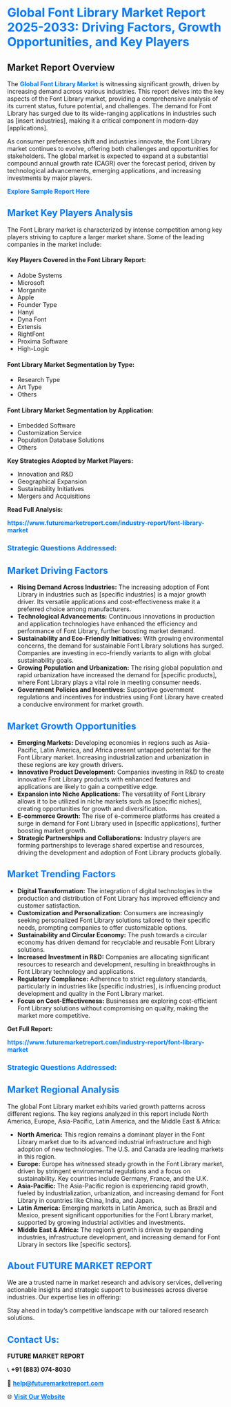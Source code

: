 <h1 style="color: #007BFF;">Global Font Library Market Report 2025-2033: Driving Factors, Growth Opportunities, and Key Players</h1>

<section id="overview">
<h2>Market Report Overview</h2>
<p>The <a href="https://www.futuremarketreport.com/industry-report/font-library-market" style="color: #007BFF; text-decoration: none;"><strong>Global Font Library Market</strong></a> is witnessing significant growth, driven by increasing demand across various industries. This report delves into the key aspects of the Font Library market, providing a comprehensive analysis of its current status, future potential, and challenges. The demand for Font Library has surged due to its wide-ranging applications in industries such as [insert industries], making it a critical component in modern-day [applications].</p>
<p>As consumer preferences shift and industries innovate, the Font Library market continues to evolve, offering both challenges and opportunities for stakeholders. The global market is expected to expand at a substantial compound annual growth rate (CAGR) over the forecast period, driven by technological advancements, emerging applications, and increasing investments by major players.</p>
</section>

<section id="overview">
<p><a href="https://www.futuremarketreport.com/request-sample/reportId=45580" style="color: #007BFF; text-decoration: none;"><strong>Explore Sample Report Here</strong></a></p>
</section>

<section id="key-players">
<h2 style="color: #007BFF;">Market Key Players Analysis</h2>
<p>The Font Library market is characterized by intense competition among key players striving to capture a larger market share. Some of the leading companies in the market include:</p>
<h4>Key Players Covered in the Font Library Report:</h4>
<ul><li>Adobe Systems</li><li>Microsoft</li><li>Morganite</li><li>Apple</li><li>Founder Type</li><li>Hanyi</li><li>Dyna Font</li><li>Extensis</li><li>RightFont</li><li>Proxima Software</li><li>High-Logic</li></ul>
<h4>Font Library Market Segmentation by Type:</h4>
<ul><li>Research Type</li><li>Art Type</li><li>Others</li></ul>

<h4>Font Library Market Segmentation by Application:</h4>
<ul><li>Embedded Software</li><li>Customization Service</li><li>Population Database Solutions</li><li>Others</li></ul>
<p><strong>Key Strategies Adopted by Market Players:</strong></p>
<ul>
<li>Innovation and R&D</li>
<li>Geographical Expansion</li>
<li>Sustainability Initiatives</li>
<li>Mergers and Acquisitions</li>
</ul>
</section>

<section>
<p><strong>Read Full Analysis: </strong></p><a href="https://www.futuremarketreport.com/industry-report/font-library-market" style="color: #007BFF; text-decoration: none;"><strong>https://www.futuremarketreport.com/industry-report/font-library-market</strong></a>
<h3 style="color: #007BFF;">Strategic Questions Addressed:</h3>
</section>

<section id="driving-factors">
<h2 style="color: #007BFF;">Market Driving Factors</h2>
<ul>
<li><strong>Rising Demand Across Industries:</strong> The increasing adoption of Font Library in industries such as [specific industries] is a major growth driver. Its versatile applications and cost-effectiveness make it a preferred choice among manufacturers.</li>
<li><strong>Technological Advancements:</strong> Continuous innovations in production and application technologies have enhanced the efficiency and performance of Font Library, further boosting market demand.</li>
<li><strong>Sustainability and Eco-Friendly Initiatives:</strong> With growing environmental concerns, the demand for sustainable Font Library solutions has surged. Companies are investing in eco-friendly variants to align with global sustainability goals.</li>
<li><strong>Growing Population and Urbanization:</strong> The rising global population and rapid urbanization have increased the demand for [specific products], where Font Library plays a vital role in meeting consumer needs.</li>
<li><strong>Government Policies and Incentives:</strong> Supportive government regulations and incentives for industries using Font Library have created a conducive environment for market growth.</li>
</ul>
</section>

<section id="growth-opportunities">
<h2 style="color: #007BFF;">Market Growth Opportunities</h2>
<ul>
<li><strong>Emerging Markets:</strong> Developing economies in regions such as Asia-Pacific, Latin America, and Africa present untapped potential for the Font Library market. Increasing industrialization and urbanization in these regions are key growth drivers.</li>
<li><strong>Innovative Product Development:</strong> Companies investing in R&D to create innovative Font Library products with enhanced features and applications are likely to gain a competitive edge.</li>
<li><strong>Expansion into Niche Applications:</strong> The versatility of Font Library allows it to be utilized in niche markets such as [specific niches], creating opportunities for growth and diversification.</li>
<li><strong>E-commerce Growth:</strong> The rise of e-commerce platforms has created a surge in demand for Font Library used in [specific applications], further boosting market growth.</li>
<li><strong>Strategic Partnerships and Collaborations:</strong> Industry players are forming partnerships to leverage shared expertise and resources, driving the development and adoption of Font Library products globally.</li>
</ul>
</section>

<section id="trending-factors">
<h2 style="color: #007BFF;">Market Trending Factors</h2>
<ul>
<li><strong>Digital Transformation:</strong> The integration of digital technologies in the production and distribution of Font Library has improved efficiency and customer satisfaction.</li>
<li><strong>Customization and Personalization:</strong> Consumers are increasingly seeking personalized Font Library solutions tailored to their specific needs, prompting companies to offer customizable options.</li>
<li><strong>Sustainability and Circular Economy:</strong> The push towards a circular economy has driven demand for recyclable and reusable Font Library solutions.</li>
<li><strong>Increased Investment in R&D:</strong> Companies are allocating significant resources to research and development, resulting in breakthroughs in Font Library technology and applications.</li>
<li><strong>Regulatory Compliance:</strong> Adherence to strict regulatory standards, particularly in industries like [specific industries], is influencing product development and quality in the Font Library market.</li>
<li><strong>Focus on Cost-Effectiveness:</strong> Businesses are exploring cost-efficient Font Library solutions without compromising on quality, making the market more competitive.</li>
</ul>
</section>

<section>
<p><strong>Get Full Report: </strong></p><a href="https://www.futuremarketreport.com/industry-report/font-library-market" style="color: #007BFF; text-decoration: none;"><strong>https://www.futuremarketreport.com/industry-report/font-library-market</strong></a>
<h3 style="color: #007BFF;">Strategic Questions Addressed:</h3>
</section>


<section id="regional-analysis">
<h2 style="color: #007BFF;">Market Regional Analysis</h2>
<p>The global Font Library market exhibits varied growth patterns across different regions. The key regions analyzed in this report include North America, Europe, Asia-Pacific, Latin America, and the Middle East & Africa:</p>
<ul>
<li><strong>North America:</strong> This region remains a dominant player in the Font Library market due to its advanced industrial infrastructure and high adoption of new technologies. The U.S. and Canada are leading markets in this region.</li>
<li><strong>Europe:</strong> Europe has witnessed steady growth in the Font Library market, driven by stringent environmental regulations and a focus on sustainability. Key countries include Germany, France, and the U.K.</li>
<li><strong>Asia-Pacific:</strong> The Asia-Pacific region is experiencing rapid growth, fueled by industrialization, urbanization, and increasing demand for Font Library in countries like China, India, and Japan.</li>
<li><strong>Latin America:</strong> Emerging markets in Latin America, such as Brazil and Mexico, present significant opportunities for the Font Library market, supported by growing industrial activities and investments.</li>
<li><strong>Middle East & Africa:</strong> The region’s growth is driven by expanding industries, infrastructure development, and increasing demand for Font Library in sectors like [specific sectors].</li>
</ul>
</section>

<footer>
<h2 style="color: #007BFF;">About FUTURE MARKET REPORT</h2>
<p>We are a trusted name in market research and advisory services, delivering actionable insights and strategic support to businesses across diverse industries. Our expertise lies in offering:</p>

<p>Stay ahead in today’s competitive landscape with our tailored research solutions.</p>

<h2 style="color: #007BFF;">Contact Us:</h2>
<p><strong>FUTURE MARKET REPORT</strong></p>
<p>📞 <strong>+91 (883) 074-8030</strong></p>
<p>📧 <strong><a href="mailto:help@futuremarketreport.com" style="color: #007BFF;">help@futuremarketreport.com</a></strong></p>
<p>🌐 <strong><a href="https://www.futuremarketreport.com/" style="color: #007BFF;">Visit Our Website</a></strong></p>
</footer>